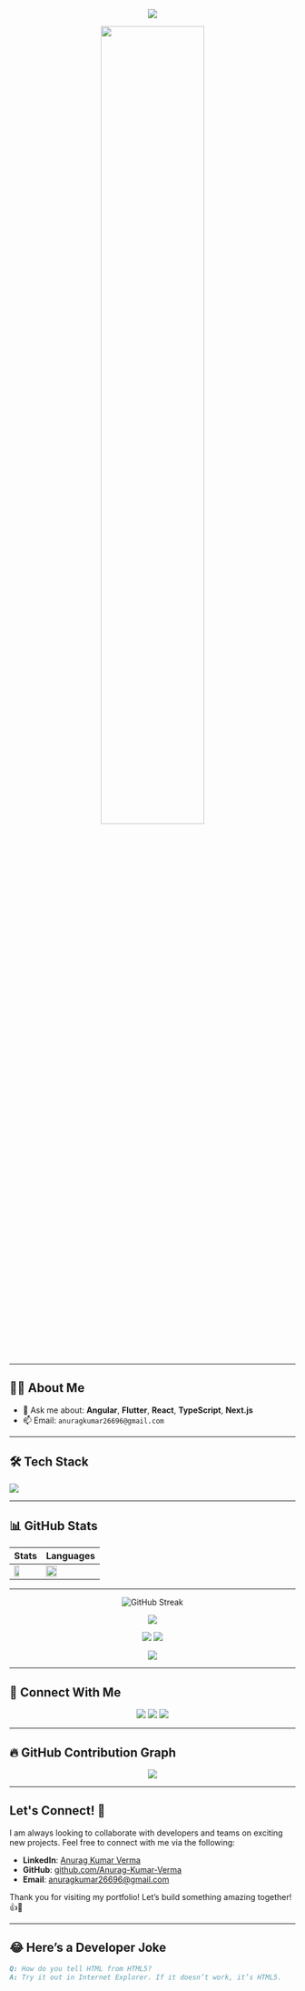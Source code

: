 <p align="center">
  <img src="https://readme-typing-svg.demolab.com?font=Fira+Code&duration=3000&pause=1000&color=F75C7E&center=true&vCenter=true&width=435&lines=Hi+%F0%9F%91%8B%2C+I'm+Anurag+Kumar+Verma;Full-stack+Developer+from+India;MERN+%7C+Next.js+%7C+MongoDB;Always+learning+new+things+!">
</p>

<p align="center">
  <img src="https://cdn.dribbble.com/users/1162077/screenshots/3848914/programmer.gif" width="60%" />
</p>

---

## 🙋‍♂️ About Me

<!-- - 🔭 I’m currently building: **HR Management System** and **Portfolio in Next.js** -->
- 💬 Ask me about: **Angular**, **Flutter**, **React**, **TypeScript**, **Next.js**
- 📫 Email: `anuragkumar26696@gmail.com`
<!-- - 📄 Check out my [Resume](https://your-resume-link.com) -->
<!-- - 🌐 Visit my [Portfolio](https://your-portfolio-link.vercel.app) -->

---

## 🛠️ Tech Stack

<p align="left">
  <img src="https://skillicons.dev/icons?i=html,css,js,ts,angular,react,next,nodejs,flutter,express,mongodb,nestjs,vercel,bootstrap,tailwind,git,github,figma,postman" />
</p>

---

## 📊 GitHub Stats

<div align="center">

| Stats | Languages |
|-------|-----------|
| <img src="https://github-readme-stats.vercel.app/api?username=devAnurag&show_icons=true&theme=radical" width="47%"> | <img src="https://github-readme-stats.vercel.app/api/top-langs/?username=devAnurag&layout=compact&theme=radical" width="47%"> |

</div>

---
<!-- GitHub Streak -->
<p align="center">
  <img src="https://streak-stats.demolab.com?user=AnuragVermaDev&theme=radical&border_radius=10" alt="GitHub Streak" />
</p>

<!-- GitHub Stats -->
<p align="center">
  <img src="https://github-profile-summary-cards.vercel.app/api/cards/profile-details?username=AnuragVermaDev&theme=radical" />
</p>

<!-- Top Languages -->
<p align="center">
  <img src="https://github-profile-summary-cards.vercel.app/api/cards/most-commit-language?username=AnuragVermaDev&theme=radical" />
  <img src="https://github-profile-summary-cards.vercel.app/api/cards/repos-per-language?username=AnuragVermaDev&theme=radical" />
</p>

<!-- Extra Score Card (Like the B- Grade Card) -->
<p align="center">
  <img src="https://github-profile-summary-cards.vercel.app/api/cards/productive-time?username=AnuragVermaDev&theme=radical&utcOffset=+5.5" />
</p>

---

## 🤝 Connect With Me

<p align="center">
  <a href="https://github.com/Anurag-Kumar-Verma"><img src="https://img.shields.io/badge/GitHub-black?style=for-the-badge&logo=github"></a>
  <a href="https://www.linkedin.com/in/anurag-kumar-verma-39a704189"><img src="https://img.shields.io/badge/LinkedIn-blue?style=for-the-badge&logo=linkedin"></a>
  <a href="mailto:anuragkumar26696@gmail.com"><img src="https://img.shields.io/badge/Gmail-red?style=for-the-badge&logo=gmail"></a>
</p>

---

## 🔥 GitHub Contribution Graph

<p align="center">
  <img src="https://github-readme-activity-graph.vercel.app/graph?username=devAnurag&theme=react-dark&hide_border=true" />
</p>

---

## Let's Connect! 🔗

I am always looking to collaborate with developers and teams on exciting new projects. Feel free to connect with me via the following:

- **LinkedIn**: [Anurag Kumar Verma](https://www.linkedin.com/in/anurag-kumar-verma-39a704189)
- **GitHub**: [github.com/Anurag-Kumar-Verma](https://github.com/Anurag-Kumar-Verma)
- **Email**: anuragkumar26696@gmail.com

Thank you for visiting my portfolio! Let’s build something amazing together! 👍🙏

---

## 😂 Here’s a Developer Joke

```md
Q: How do you tell HTML from HTML5?  
A: Try it out in Internet Explorer. If it doesn’t work, it’s HTML5.
